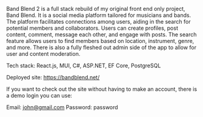 Band Blend 2 is a full stack rebuild of my original front end only project, Band Blend. It is a social media platform tailored for musicians and bands. The platform facilitates connections among users, aiding in the search for potential members and collaborators. Users can create profiles, post content, comment, message each other, and engage with posts. The search feature allows users to find members based on location, instrument, genre, and more. There is also a fully fleshed out admin side of the app to allow for user and content moderation. 

Tech stack: React.js, MUI, C#, ASP.NET, EF Core, PostgreSQL

Deployed site: https://bandblend.net/

If you want to check out the site without having to make an account, there is a demo login you can use:

Email: john@gmail.com
Password: password
